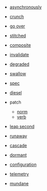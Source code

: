 - [asynchronously](https://www.oxfordlearnersdictionaries.com/definition/english/asynchronously)
- [crunch](https://www.oxfordlearnersdictionaries.com/definition/english/crunch_2#:~:text=%5Btransitive%5D-,crunch%20something,-(computing))
- [go over](https://dictionary.cambridge.org/ja/dictionary/english/go-over)
- [stitched](https://www.oxfordlearnersdictionaries.com/definition/english/stitch_2?q=stitched)
- [composite](https://www.oxfordlearnersdictionaries.com/definition/english/composite_1)
- [invalidate](https://www.oxfordlearnersdictionaries.com/definition/english/invalidate?q=invalidate)
- [degraded](https://www.oxfordlearnersdictionaries.com/definition/english/degrade?q=degraded)

- [swallow](https://www.oxfordlearnersdictionaries.com/definition/english/swallow_1?q=swallow#:~:text=something%20in%20or-,completely%20cover,-them/it%20so)
- [spec](https://www.oxfordlearnersdictionaries.com/definition/english/spec_1)
- [diesel](https://www.oxfordlearnersdictionaries.com/definition/english/diesel?q=diesel)
- patch
    - [norm](https://www.oxfordlearnersdictionaries.com/definition/english/patch_1?q=patch#:~:text=a%20small%20piece%20of%20code)
    - [verb](https://www.oxfordlearnersdictionaries.com/definition/english/patch_2)
- [leap second](https://en.wikipedia.org/wiki/Leap_second)
- [runaway](https://www.oxfordlearnersdictionaries.com/definition/english/runaway_1)
- [cascade](https://www.oxfordlearnersdictionaries.com/definition/english/cascade_1?q=cascade)
- [dormant](https://www.oxfordlearnersdictionaries.com/definition/english/dormant?q=dormant)
- [configuration](https://www.oxfordlearnersdictionaries.com/definition/english/configuration)
- [telemetry](https://www.oxfordlearnersdictionaries.com/definition/english/telemetry?q=telemetry)
- [mundane](https://www.oxfordlearnersdictionaries.com/definition/english/mundane)

